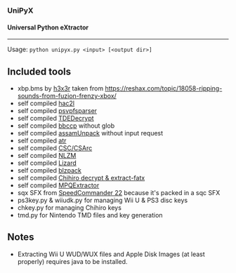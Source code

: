 ### UniPyX
#### Universal Python eXtractor
---
Usage: `python unipyx.py <input> [<output dir>]`

## Included tools
* xbp.bms by [h3x3r](https://reshax.com/profile/183-h3x3r/) taken from https://reshax.com/topic/18058-ripping-sounds-from-fuzion-frenzy-xbox/
* self compiled [hac2l](https://github.com/Atmosphere-NX/hac2l)
* self compiled [psvpfsparser](https://github.com/motoharu-gosuto/psvpfstools/tree/io-api)
* self compiled [TDEDecrypt](https://github.com/Aftersol/TDEDecrypt)
* self compiled [bbccp](https://github.com/ethandicks/bbc-disk-tools) without glob
* self compiled [assamUnpack](https://github.com/refint/assamUnpack) without input request
* self compiled [atr](https://github.com/jhallen/atari-tools)
* self compiled [CSC/CSArc](https://github.com/fusiyuan2010/CSC)
* self compiled [NLZM](https://github.com/nauful/NLZM)
* self compiled [Lizard](https://github.com/inikep/lizard)
* self compiled [blzpack](https://github.com/jibsen/brieflz)
* self compiled [Chihiro decrypt & extract-fatx](https://github.com/JayFoxRox/Chihiro-Tools)
* self compiled [MPQExtractor](https://github.com/Kanma/MPQExtractor)
* sqx SFX from [SpeedCommander 22](https://www.speedproject.com/) because it's packed in a sqc SFX
* ps3key.py & wiiudk.py for managing Wii U & PS3 disc keys
* chkey.py for managing Chihiro keys
* tmd.py for Nintendo TMD files and key generation

## Notes
* Extracting Wii U WUD/WUX files and Apple Disk Images (at least properly) requires java to be installed.
